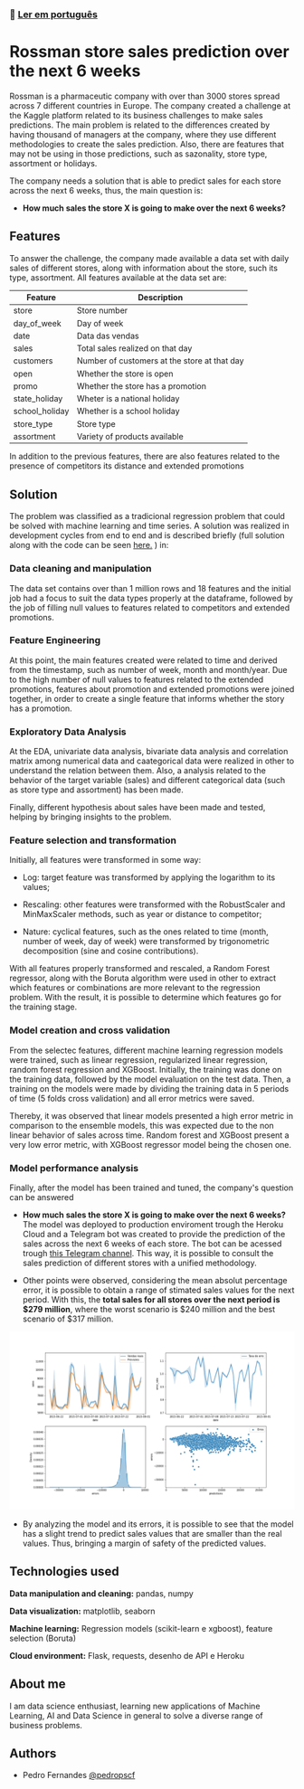 
### :pushpin: [__Ler em português__](https://github.com/pedropscf/1-Rossman-Sales-Prediction/blob/5ed9248695e7da027ef9554eea48d1c1cfdf71cb/README.md)

# Rossman store sales prediction over the next 6 weeks

Rossman is a pharmaceutic company with over than 3000 stores spread across 7 different countries in Europe. The company created a challenge at the Kaggle platform related to its business challenges to make sales predictions. The main problem is related to the differences created by having thousand of managers at the company, where they use different methodologies to create the sales prediction. Also, there are features that may not be using in those predictions, such as sazonality, store type, assortment or holidays.

The company needs a solution that is able to predict sales for each store across the next 6 weeks, thus, the main question is:

- **How much sales the store X is going to make over the next 6 weeks?**

## Features

To answer the challenge, the company  made available a data set with daily sales of different stores, along with information about the store, such its type, assortment. All features available at the data set are:

| Feature  | Description |
| ------------- | ------------- |
| store  | Store number |
| day_of_week  | Day of week  |
| date  | Data das vendas  |
| sales | Total sales realized on that day |
| customers | Number of customers at the store at that day |
| open | Whether the store is open |
| promo | Whether the store has a promotion |
| state_holiday | Wheter is a national holiday |
| school_holiday | Whether is a school holiday |
| store_type | Store type |
| assortment | Variety of products available |

In addition to the previous features, there are also features related to the presence of competitors its distance and extended promotions

## Solution

The problem was classified as a tradicional regression problem that could be solved with machine learning and time series. A solution was realized in development cycles from end to end and is described briefly (full solution along with the code can be seen [here.](https://github.com/pedropscf/1-Rossman-Sales-Prediction/blob/7e3111cdad78d7373659ab99296c9290d8afb02d/m05_vid01_store_sales_prediction_PTBR.ipynb) ) in:

### Data cleaning and manipulation

The data set contains over than 1 million rows and 18 features and the initial job had a focus to suit the data types properly at the dataframe, followed by the job of filling null values to features related to competitors and extended promotions.

### Feature Engineering

At this point, the main features created were related to time and derived from the timestamp, such as number of week, month and month/year. Due to the high number of null values to features related to the extended promotions, features about promotion and extended promotions were joined together, in order to create a single feature that informs whether the story has a promotion.

### Exploratory Data Analysis

At the EDA, univariate data analysis, bivariate data analysis and correlation matrix among numerical data and caategorical data were realized in other to understand the relation between them. Also, a analysis related to the behavior of the target variable (sales) and different categorical data (such as store type and assortment) has been made.

Finally, different hypothesis about sales have been made and tested, helping by bringing insights to the problem.

### Feature selection and transformation

Initially, all features were transformed in some way:

- Log: target feature was transformed by applying the logarithm to its values;

- Rescaling: other features were transformed with the RobustScaler and MinMaxScaler methods, such as year or distance to competitor;

- Nature: cyclical features, such as the ones related to time (month, number of week, day of week) were transformed by trigonometric decomposition (sine and cosine  contributions).

With all features properly transformed and rescaled, a Random Forest regressor, along with the Boruta algorithm were used in other to extract which features or combinations are more relevant to the regression problem. With the result, it is possible to determine which features go for the training stage.

### Model creation and cross validation

From the selectec features, different machine learning regression models were trained, such as linear regression, regularized linear regression, random forest regression and XGBoost. Initially, the training was done on the training data, followed by the model evaluation on the test data.  Then, a training on the models were made by dividing the training data in 5 periods of time (5 folds cross validation) and all error metrics were saved.

Thereby, it was observed that linear models presented a high error metric in comparison to the ensemble models, this was expected due to the non linear behavior of sales across time. Random forest and XGBoost present a very low error metric, with XGBoost regressor model being the chosen one.

### Model performance analysis

Finally, after the model has been trained and tuned, the company's question can be answered

- **How much sales the store X is going to make over the next 6 weeks?** The model was deployed to production enviroment trough the Heroku Cloud and a Telegram bot was created to provide the prediction of the sales across the next 6 weeks of each store. The bot can be acessed trough [this Telegram channel](https://t.me/pedropscf_RossmanBot). This way, it is possible to consult the sales prediction of different stores with a unified methodology.

- Other points were observed, considering the mean absolut percentage error, it is possible to obtain a range of stimated sales values for the next period. With this, the **total sales for all stores over the next period is $279 million**, where the worst scenario is $240 million and the best scenario of $317 million.

<p align="center">
  <img src="https://github.com/pedropscf/1-Rossman-Sales-Prediction/blob/7e3111cdad78d7373659ab99296c9290d8afb02d/img/model_results.png" />
</p>

- By analyzing the model and its errors, it is possible to see that the model has a slight trend to predict sales values that are smaller than the real values. Thus, bringing a margin of safety of the predicted values.

## Technologies used

**Data manipulation and cleaning:** pandas, numpy

**Data visualization:** matplotlib, seaborn

**Machine learning:** Regression models (scikit-learn e xgboost), feature selection (Boruta)

**Cloud environment:** Flask, requests, desenho de API e Heroku


## About me
I am data science enthusiast, learning new applications of Machine Learning, AI and Data Science in general to solve a diverse range of business problems.

## Authors

- Pedro Fernandes [@pedropscf](https://www.github.com/pedropscf)
